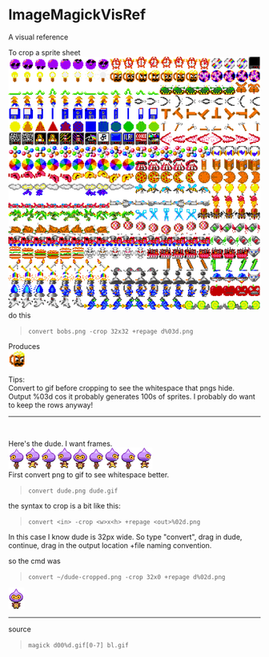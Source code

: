 # ImageMagickVisRef

A visual reference

To crop a sprite sheet  
![a](/images/bobs.png)  
do this
> `convert bobs.png -crop 32x32 +repage d%03d.png`

Produces  
![a](images/c028.png)

Tips:  
Convert to gif before cropping to see the whitespace that pngs hide.  
Output %03d cos it probably generates 100s of sprites.
I probably do want to keep the rows anyway!

---

</br>


Here's the dude. I want frames.  
![a](images/dude.png)  
First convert png to gif to see whitespace better.
> `convert dude.png dude.gif`  

the syntax to crop is a bit like this:  
> `convert <in> -crop <w>x<h> +repage <out>%02d.png`

In this case I know dude is 32px wide. So type "convert", drag in dude, continue, drag in the output location +file naming convention.

so the cmd was

> `convert ~/dude-cropped.png -crop 32x0 +repage d%02d.png`

![a](images/d04.png)

---

source  

> `magick d00%d.gif[0-7] bl.gif`
